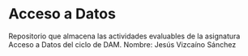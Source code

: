 # Acceso a Datos
Repositorio que almacena las actividades evaluables de la asignatura Acceso a Datos del ciclo de DAM.
Nombre: Jesús Vizcaíno Sánchez
